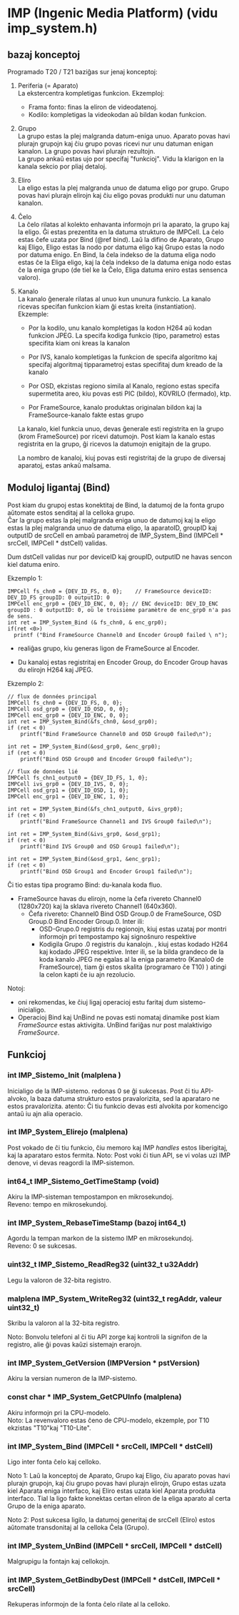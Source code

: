 

# IMP (Ingenic Media Platform) (vidu imp_system.h)

## bazaj konceptoj
Programado T20 / T21 baziĝas sur jenaj konceptoj:
1. Periferia (= Aparato)  
    La ekstercentra kompletigas funkcion. Ekzemploj:
     *  Frama fonto: finas la eliron de videodatenoj.
     *  Kodilo: kompletigas la videokodan aŭ bildan kodan funkcion.
2. Grupo  
    La grupo estas la plej malgranda datum-eniga unuo. Aparato povas havi plurajn grupojn kaj ĉiu grupo povas ricevi nur unu datuman enigan kanalon. La grupo povas havi plurajn rezultojn.  
    La grupo ankaŭ estas ujo por specifaj "funkcioj". Vidu la klarigon en la kanala sekcio por pliaj detaloj.
3. Eliro  
    La eligo estas la plej malgranda unuo de datuma eligo por grupo. Grupo povas havi plurajn elirojn kaj ĉiu eligo povas produkti nur unu datuman kanalon.
4. Ĉelo  
    La ĉelo rilatas al kolekto enhavanta informojn pri la aparato, la grupo kaj la eligo. Ĝi estas prezentita en la datuma strukturo de IMPCell.
La ĉelo estas ĉefe uzata por Bind (@ref bind). Laŭ la difino de Aparato, Grupo kaj Eligo, Eligo estas la nodo por datuma eligo kaj Grupo estas la nodo por datuma enigo.
En Bind, la ĉela indekso de la datuma eliga nodo estas ĉe la Eliga eligo, kaj la ĉela indekso de la datuma eniga nodo estas ĉe la eniga grupo (de tiel ke la Ĉelo, Eliga datuma eniro estas sensenca valoro).
5. Kanalo  
    La kanalo ĝenerale rilatas al unuo kun ununura funkcio. La kanalo ricevas specifan funkcion kiam ĝi estas kreita (instantiation).  
    Ekzemple:  
     -  Por la kodilo, unu kanalo kompletigas la kodon H264 aŭ kodan funkcion JPEG. La specifa kodiga funkcio (tipo, parametro) estas specifita kiam oni kreas la kanalon

     -  Por IVS, kanalo kompletigas la funkcion de specifa algoritmo kaj specifaj algoritmaj tipparametroj estas specifitaj dum kreado de la kanalo

     -  Por OSD, ekzistas regiono simila al Kanalo, regiono estas specifa supermetita areo, kiu povas esti PIC (bildo), KOVRILO (fermado), ktp.

     -  Por FrameSource, kanalo produktas originalan bildon kaj la FrameSource-kanalo fakte estas grupo

     
     La kanalo, kiel funkcia unuo, devas ĝenerale esti registrita en la grupo (krom FrameSource) por ricevi datumojn. Post kiam la kanalo estas registrita en la grupo, ĝi ricevos la datumojn enigitajn de la grupo.

    La nombro de kanaloj, kiuj povas esti registritaj de la grupo de diversaj aparatoj, estas ankaŭ malsama.

## Moduloj ligantaj (Bind)

Post kiam du grupoj estas konektitaj de Bind, la datumoj de la fonta grupo aŭtomate estos senditaj al la celloka grupo.  
Ĉar la grupo estas la plej malgranda eniga unuo de datumoj kaj la eligo estas la plej malgranda unuo de datuma eligo, la aparatoID, groupID kaj outputID de srcCell en ambaŭ parametroj de IMP_System_Bind (IMPCell * srcCell, IMPCell * dstCell) validas.  

Dum dstCell validas nur por deviceID kaj groupID, outputID ne havas sencon kiel datuma eniro.

Ekzemplo 1: 
```
IMPCell fs_chn0 = {DEV_ID_FS, 0, 0};    // FrameSource deviceID: DEV_ID_FS groupID: 0 outputID: 0
IMPCell enc_grp0 = {DEV_ID_ENC, 0, 0}; // ENC deviceID: DEV_ID_ENC groupID : 0 outputID: 0, où le troisième paramètre de enc_grp0 n'a pas de sens. 
int ret = IMP_System_Bind (& fs_chn0, & enc_grp0);
if(ret <0>)
  printf ("Bind FrameSource Channel0 and Encoder Group0 failed \ n");

```

* realiĝas grupo, kiu generas ligon de FrameSource al Encoder.

* Du kanaloj estas registritaj en Encoder Group, do Encoder Group havas du elirojn H264 kaj JPEG.


Ekzemplo 2:
```
// flux de données principal
IMPCell fs_chn0 = {DEV_ID_FS, 0, 0};
IMPCell osd_grp0 = {DEV_ID_OSD, 0, 0};
IMPCell enc_grp0 = {DEV_ID_ENC, 0, 0};
int ret = IMP_System_Bind(&fs_chn0, &osd_grp0);
if (ret < 0)
    printf("Bind FrameSource Channel0 and OSD Group0 failed\n");

int ret = IMP_System_Bind(&osd_grp0, &enc_grp0);
if (ret < 0)
    printf("Bind OSD Group0 and Encoder Group0 failed\n");

// flux de données lié 
IMPCell fs_chn1_output0 = {DEV_ID_FS, 1, 0};
IMPCell ivs_grp0 = {DEV_ID_IVS, 0, 0};
IMPCell osd_grp1 = {DEV_ID_OSD, 1, 0};
IMPCell enc_grp1 = {DEV_ID_ENC, 1, 0};

int ret = IMP_System_Bind(&fs_chn1_output0, &ivs_grp0);
if (ret < 0)
    printf("Bind FrameSource Channel1 and IVS Group0 failed\n");

int ret = IMP_System_Bind(&ivs_grp0, &osd_grp1);
if (ret < 0)
    printf("Bind IVS Group0 and OSD Group1 failed\n");

int ret = IMP_System_Bind(&osd_grp1, &enc_grp1);
if (ret < 0)
    printf("Bind OSD Group1 and Encoder Group1 failed\n");
```
Ĉi tio estas tipa programo Bind: du-kanala koda fluo.
 * FrameSource havas du elirojn, nome la ĉefa rivereto Channel0 (1280x720) kaj la sklava rivereto Channel1 (640x360).
   *   Ĉefa rivereto: Channel0 Bind OSD Group.0 de FrameSource, OSD Group.0 Bind Encoder Group.0. Inter ili: 
       * OSD-Grupo.0 registris du regionojn, kiuj estas uzataj por montri informojn pri tempostampo kaj signoŝnuro respektive
       * Kodigila Grupo .0 registris du kanalojn. , kiuj estas kodado H264 kaj kodado JPEG respektive. Inter ili, se la bilda grandeco de la koda kanalo JPEG ne egalas al la eniga parametro (Kanalo0 de FrameSource), tiam ĝi estos skalita (programaro ĉe T10) ) atingi la celon kapti ĉe iu ajn rezolucio.
       
Notoj:
* oni rekomendas, ke ĉiuj ligaj operacioj estu faritaj dum sistemo-inicialigo.
* Operacioj Bind kaj UnBind ne povas esti nomataj dinamike post kiam _FrameSource_ estas aktivigita. UnBind fariĝas nur post malaktivigo _FrameSource_.

## Funkcioj

### int IMP\_Sistemo\_Init (malplena )
Inicialigo de la IMP-sistemo.
redonas 0 se ĝi sukcesas.
Post ĉi tiu API-alvoko, la baza datuma strukturo estos pravalorizita, sed la aparataro ne estos pravalorizita.
atento: Ĉi tiu funkcio devas esti alvokita por komencigo antaŭ iu ajn alia operacio.
### int IMP_System_Elirejo (malplena)

Post vokado de ĉi tiu funkcio, ĉiu memoro kaj IMP _handles_ estos liberigitaj, kaj la aparataro estos fermita. 
Noto: Post voki ĉi tiun API, se vi volas uzi IMP denove, vi devas reagordi la IMP-sistemon.

### int64_t IMP_Sistemo_GetTimeStamp (void)

Akiru la IMP-sisteman tempostampon en mikrosekundoj.  
Reveno: tempo en mikrosekundoj.

### int IMP_System_RebaseTimeStamp (bazoj int64_t)
Agordu la tempan markon de la sistemo IMP en mikrosekundoj.  
Reveno: 0 se sukcesas.

### uint32_t IMP_Sistemo_ReadReg32 (uint32_t u32Addr)

Legu la valoron de 32-bita registro.  

### malplena IMP_System_WriteReg32 (uint32_t regAddr, valeur uint32_t)
Skribu la valoron al la 32-bita registro.

Noto: Bonvolu telefoni al ĉi tiu API zorge kaj kontroli la signifon de la registro, alie ĝi povas kaŭzi sistemajn erarojn.

### int IMP_System_GetVersion (IMPVersion * pstVersion) 

Akiru la versian numeron de la IMP-sistemo.

### const char * IMP_System_GetCPUInfo (malplena)
Akiru informojn pri la CPU-modelo.  
Noto: La revenvaloro estas ĉeno de CPU-modelo, ekzemple, por T10 ekzistas "T10"kaj "T10-Lite".

### int IMP_System_Bind (IMPCell * srcCell, IMPCell * dstCell)

Ligo inter fonta ĉelo kaj celloko.

Noto 1: Laŭ la konceptoj de Aparato, Grupo kaj Eligo, ĉiu aparato povas havi plurajn grupojn, kaj ĉiu grupo povas havi plurajn elirojn, Grupo estas uzata kiel Aparata eniga interfaco, kaj Eliro estas uzata kiel Aparata produkta interfaco. Tial la ligo fakte konektas certan eliron de la eliga aparato al certa Grupo de la eniga aparato.

Noto 2: Post sukcesa ligilo, la datumoj generitaj de srcCell (Eliro) estos aŭtomate transdonitaj al la celloka Ĉela (Grupo).

### int IMP_System_UnBind (IMPCell * srcCell, IMPCell * dstCell)
Malgrupigu la fontajn kaj cellokojn. 

### int IMP_System_GetBindbyDest (IMPCell * dstCell, IMPCell * srcCell)

Rekuperas informojn de la fonta ĉelo rilate al la celloko.





